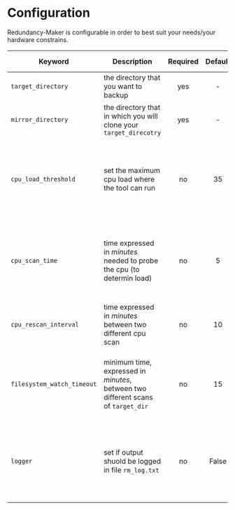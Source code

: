 # Configuration
Redundancy-Maker is configurable in order to best suit your needs/your hardware constrains.

|Keyword|Description|Required|Default|Additional Info|
|-------|-----------|:------:|:-----:|---------------|
|`target_directory`|the directory that you want to backup|yes|-|-|
|`mirror_directory`|the directory that in which you will clone your `target_direcotry`|yes|-|at firs lauch this directory **must be empty**|
|`cpu_load_threshold`|set the maximum cpu load where the tool can run |no|35|set the value accordingly to your cpu power. Recommended between 20 and 60. Integer required.|
|`cpu_scan_time`|time expressed in *minutes* needed to probe the cpu (to determin load)|no|5|increasing this value can reduce overall load of your cpu but increases inaccuracy. Integer required.|
|`cpu_rescan_interval`|time expressed in *minutes* between two different cpu scan|no|10|"  "  "|
|`filesystem_watch_timeout`|minimum time, expressed in *minutes*, between two different scans of `target_dir`|no|15|increasing this value can reduce overall load of your cpu but syncs occurs less often. Integer required.|
|`logger`|set if output shuold be logged in file `rm_log.txt`|no|False|advised to be enable on first lauch of the tool(if works corrctly can be disabled). Required in case of bug report|